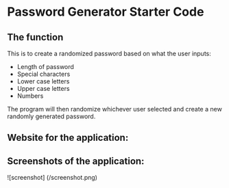 # Password Generator Starter Code

## The function 

This is to create a randomized password based on what the user inputs:

* Length of password
* Special characters
* Lower case letters
* Upper case letters
* Numbers

The program will then randomize whichever user selected and create a new randomly generated password.

## Website for the application: 



## Screenshots of the application: 

![screenshot] (/screenshot.png)



